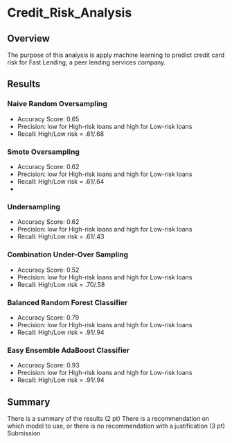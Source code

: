 # Credit_Risk_Analysis

## Overview
The purpose of this analysis is apply machine learning to predict credit card risk for Fast Lending, a peer lending services company.

## Results

### Naive Random Oversampling
* Accuracy Score: 0.65
* Precision: low for High-risk loans and high for Low-risk loans
* Recall: High/Low risk = .61/.68

### Smote Oversampling
* Accuracy Score: 0.62
* Precision: low for High-risk loans and high for Low-risk loans
* Recall: High/Low risk = .61/.64
* 
### Undersampling
* Accuracy Score: 0.62
* Precision: low for High-risk loans and high for Low-risk loans
* Recall: High/Low risk = .61/.43

### Combination Under-Over Sampling
* Accuracy Score: 0.52
* Precision: low for High-risk loans and high for Low-risk loans
* Recall: High/Low risk = .70/.58

### Balanced Random Forest Classifier
* Accuracy Score: 0.79 
* Precision: low for High-risk loans and high for Low-risk loans
* Recall: High/Low risk = .91/.94

### Easy Ensemble AdaBoost Classifier
* Accuracy Score: 0.93
* Precision: low for High-risk loans and high for Low-risk loans
* Recall: High/Low risk = .91/.94


## Summary

There is a summary of the results (2 pt)
There is a recommendation on which model to use, or there is no recommendation with a justification (3 pt)
Submission
